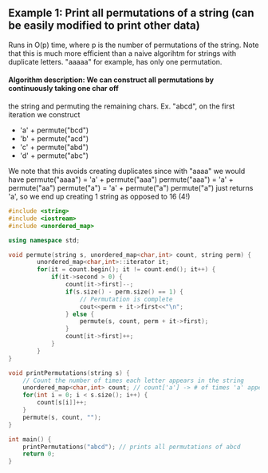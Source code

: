 ## Example 1: Print all permutations of a string (can be easily modified to print other data)
Runs in O(p) time, where p is the number of permutations of the string. Note that this
is much more efficient than a naive algorihtm for strings with duplicate letters.
"aaaaa" for example, has only one permutation.

#### Algorithm description: We can construct all permutations by continuously taking one char off
the string and permuting the remaining chars.
Ex. "abcd", on the first iteration we construct
- 'a' + permute("bcd")
- 'b' + permute("acd")
- 'c' + permute("abd")
- 'd' + permute("abc")

We note that this avoids creating duplicates since with "aaaa" we would have
permute("aaaa") = 'a' + permute("aaa")
permute("aaa") = 'a' + permute("aa")
permute("a") = 'a' + permute("a")
permute("a") just returns 'a', so we end up creating 1 string as opposed to 16 (4!)

```cpp
#include <string>
#include <iostream>
#include <unordered_map>

using namespace std;

void permute(string s, unordered_map<char,int> count, string perm) {
		unordered_map<char,int>::iterator it;	
		for(it = count.begin(); it != count.end(); it++) {
			if(it->second > 0) {
				count[it->first]--;
				if(s.size() - perm.size() == 1) {
					// Permutation is complete
					cout<<perm + it->first<<"\n";
				} else {
					permute(s, count, perm + it->first);
				}
				count[it->first]++;
			}
		}
}

void printPermutations(string s) {
	// Count the number of times each letter appears in the string
	unordered_map<char,int> count; // count['a'] -> # of times 'a' appears in s
	for(int i = 0; i < s.size(); i++) {
		count[s[i]]++;
	}
	permute(s, count, "");
}

int main() {
    printPermutations("abcd"); // prints all permutations of abcd
    return 0;
}
```
